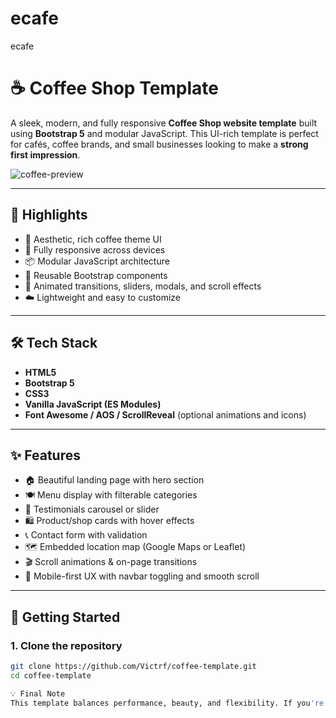 # ecafe
ecafe
# ☕ Coffee Shop Template

A sleek, modern, and fully responsive **Coffee Shop website template** built using **Bootstrap 5** and modular JavaScript. This UI-rich template is perfect for cafés, coffee brands, and small businesses looking to make a **strong first impression**.

![coffee-preview](preview-image-url-here) <!-- Optional: replace with your screenshot -->

---

## 🌟 Highlights

- 🍫 Aesthetic, rich coffee theme UI
- 📱 Fully responsive across devices
- 📦 Modular JavaScript architecture
- 🧩 Reusable Bootstrap components
- 🎨 Animated transitions, sliders, modals, and scroll effects
- ☁️ Lightweight and easy to customize

---

## 🛠 Tech Stack

- **HTML5**
- **Bootstrap 5**
- **CSS3**
- **Vanilla JavaScript (ES Modules)**
- **Font Awesome / AOS / ScrollReveal** (optional animations and icons)

---

## ✨ Features

- 🏠 Beautiful landing page with hero section
- 🍽 Menu display with filterable categories
- 💬 Testimonials carousel or slider
- 🛍 Product/shop cards with hover effects
- 📞 Contact form with validation
- 🗺 Embedded location map (Google Maps or Leaflet)
- 🎬 Scroll animations & on-page transitions
- 📱 Mobile-first UX with navbar toggling and smooth scroll

---

## 🚀 Getting Started

### 1. Clone the repository

```bash
git clone https://github.com/Victrf/coffee-template.git
cd coffee-template

💡 Final Note
This template balances performance, beauty, and flexibility. If you're looking for a stunning Bootstrap-based starting point for a business, this one's ready to serve.
